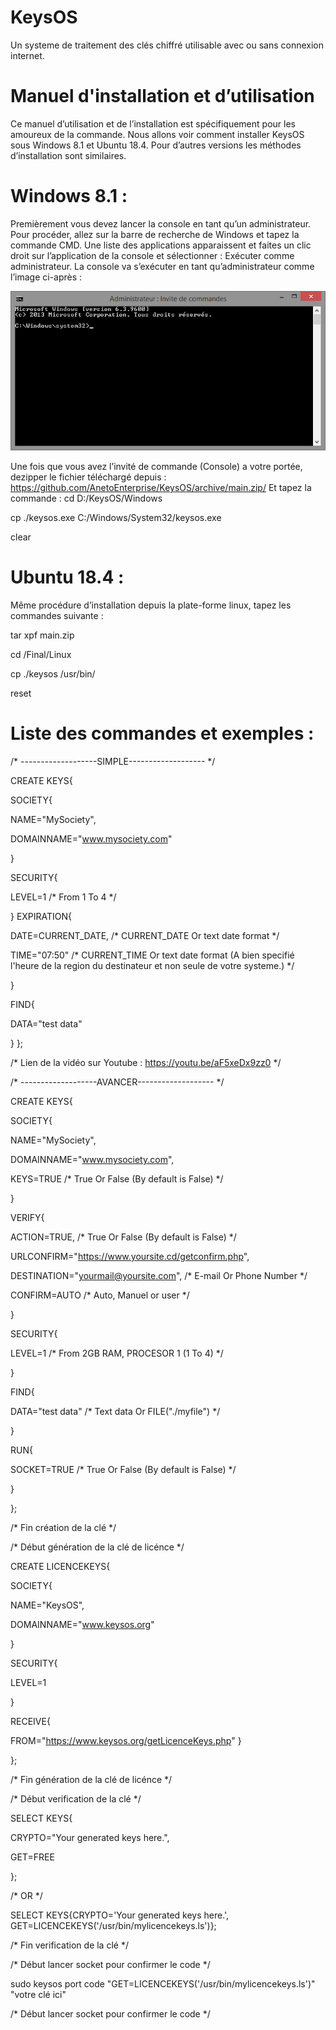 # KeysOS
Un systeme de traitement des clés chiffré utilisable avec ou sans connexion internet.

# Manuel d'installation et d’utilisation

Ce manuel d’utilisation et de l’installation est spécifiquement pour les amoureux de la commande. Nous allons voir comment installer KeysOS sous Windows 8.1 et Ubuntu 18.4. Pour d’autres versions les méthodes d’installation sont similaires.

# Windows 8.1 :
Premièrement vous devez lancer la console en tant qu’un administrateur. Pour procéder, allez sur la barre de recherche de Windows et tapez la commande CMD. Une liste des applications apparaissent et faites un clic droit sur l’application de la console et sélectionner : Exécuter comme administrateur. La console va s’exécuter en tant qu’administrateur comme l’image ci-après :

![Alt text](cmd1.png?raw=true "CMD")

Une fois que vous avez l’invité de commande (Console) a votre portée, dezipper le fichier téléchargé depuis : https://github.com/AnetoEnterprise/KeysOS/archive/main.zip/
Et tapez la commande :
cd D:/KeysOS/Windows

cp ./keysos.exe C:/Windows/System32/keysos.exe

clear


# Ubuntu 18.4 :
Même procédure d’installation depuis la plate-forme linux, tapez les commandes suivante :

tar xpf main.zip

cd /Final/Linux

cp ./keysos /usr/bin/

reset

# Liste des commandes et exemples :

/* -------------------SIMPLE------------------- */

CREATE KEYS{

SOCIETY{

NAME="MySociety",

DOMAINNAME="www.mysociety.com"

}

SECURITY{

LEVEL=1				/* From 1 To 4 */

}
EXPIRATION{

DATE=CURRENT_DATE,			/* CURRENT_DATE Or text date format */

TIME="07:50"				/* CURRENT_TIME Or text date format (A bien specifié l'heure de la region du destinateur et non seule de votre systeme.) */

}

FIND{

DATA="test data"

}
};



/* Lien de la vidéo sur Youtube : https://youtu.be/aF5xeDx9zz0 */




/* -------------------AVANCER------------------- */

CREATE KEYS{

SOCIETY{

NAME="MySociety",

DOMAINNAME="www.mysociety.com",	

KEYS=TRUE						/* True Or False (By default is False) */

}

VERIFY{

ACTION=TRUE,						/* True Or False (By default is False) */

URLCONFIRM="https://www.yoursite.cd/getconfirm.php",

DESTINATION="yourmail@yoursite.com",			/* E-mail Or Phone Number */

CONFIRM=AUTO						/* Auto, Manuel or user */

}

SECURITY{

LEVEL=1							/* From 2GB RAM, PROCESOR 1 (1 To 4) */

}

FIND{

DATA="test data"					/* Text data Or FILE("./myfile") */

}

RUN{

SOCKET=TRUE						/* True Or False (By default is False) */

}

};

/* Fin création de la clé */







/* Début génération de la clé de licénce */

CREATE LICENCEKEYS{

SOCIETY{

NAME="KeysOS",

DOMAINNAME="www.keysos.org"

}

SECURITY{

LEVEL=1

}

RECEIVE{

FROM="https://www.keysos.org/getLicenceKeys.php"
}

};

/* Fin génération de la clé de licénce */







/* Début verification de la clé */

SELECT KEYS{

CRYPTO="Your generated keys here.",

GET=FREE

};


/* OR */


SELECT KEYS{CRYPTO='Your generated keys here.', GET=LICENCEKEYS('/usr/bin/mylicencekeys.ls')};

/* Fin verification de la clé */






/* Début lancer socket pour confirmer le code */

sudo keysos port code "GET=LICENCEKEYS('/usr/bin/mylicencekeys.ls')" "votre clé ici"

/* Début lancer socket pour confirmer le code */

